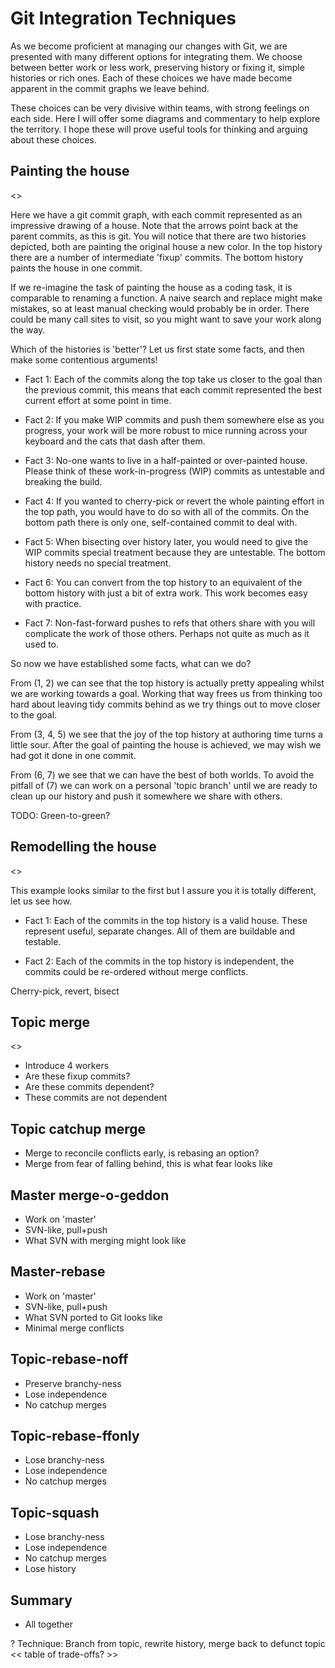 Git Integration Techniques
==========================

As we become proficient at managing our changes with Git, we are presented with
many different options for integrating them. We choose between better work or
less work, preserving history or fixing it, simple histories or rich ones. Each
of these choices we have made become apparent in the commit graphs we leave
behind.

These choices can be very divisive within teams, with strong feelings on each
side. Here I will offer some diagrams and commentary to help explore the
territory. I hope these will prove useful tools for thinking and arguing about
these choices.

Painting the house
------------------

<<house painting diagram>>

Here we have a git commit graph, with each commit represented as an impressive
drawing of a house. Note that the arrows point back at the parent commits, as
this is git. You will notice that there are two histories depicted, both are
painting the original house a new color. In the top history there are a number
of intermediate 'fixup' commits. The bottom history paints the house in one
commit.

If we re-imagine the task of painting the house as a coding task, it is
comparable to renaming a function. A naive search and replace might make
mistakes, so at least manual checking would probably be in order.  There could
be many call sites to visit, so you might want to save your work along the way.

Which of the histories is 'better'? Let us first state some facts, and then
make some contentious arguments!

- Fact 1: Each of the commits along the top take us closer to the goal than the
  previous commit, this means that each commit represented the best current
  effort at some point in time.

- Fact 2: If you make WIP commits and push them somewhere else as you progress,
  your work will be more robust to mice running across your keyboard and the
  cats that dash after them.

- Fact 3: No-one wants to live in a half-painted or over-painted house. Please
  think of these work-in-progress (WIP) commits as untestable and breaking the
  build.

- Fact 4: If you wanted to cherry-pick or revert the whole painting effort in
  the top path, you would have to do so with all of the commits. On the bottom
  path there is only one, self-contained commit to deal with.

- Fact 5: When bisecting over history later, you would need to give the WIP
  commits special treatment because they are untestable. The bottom history
  needs no special treatment.

- Fact 6: You can convert from the top history to an equivalent of the bottom
  history with just a bit of extra work. This work becomes easy with
  practice.

- Fact 7: Non-fast-forward pushes to refs that others share with you will
  complicate the work of those others. Perhaps not quite as much as it used to.

So now we have established some facts, what can we do?

From (1, 2) we can see that the top history is actually pretty appealing
whilst we are working towards a goal. Working that way frees us from thinking
too hard about leaving tidy commits behind as we try things out to move closer
to the goal.

From (3, 4, 5) we see that the joy of the top history at authoring
time turns a little sour. After the goal of painting the house is achieved,
we may wish we had got it done in one commit.

From (6, 7) we see that we can have the best of both worlds. To avoid the
pitfall of (7) we can work on a personal 'topic branch' until we are ready to
clean up our history and push it somewhere we share with others.

TODO: Green-to-green?

Remodelling the house
---------------------

<<house remodelling diagram>>

This example looks similar to the first but I assure you it is totally
different, let us see how.

- Fact 1: Each of the commits in the top history is a valid house. These
  represent useful, separate changes. All of them are buildable and testable.

- Fact 2: Each of the commits in the top history is independent, the commits
  could be re-ordered without merge conflicts.

Cherry-pick, revert, bisect

Topic merge
-----------

<<topic merge diagram>>

- Introduce 4 workers
- Are these fixup commits?
- Are these commits dependent?
- These commits are not dependent

Topic catchup merge
-------------------

- Merge to reconcile conflicts early, is rebasing an option?
- Merge from fear of falling behind, this is what fear looks like

Master merge-o-geddon
---------------------

- Work on 'master'
- SVN-like, pull+push
- What SVN with merging might look like

Master-rebase
-------------

- Work on 'master'
- SVN-like, pull+push
- What SVN ported to Git looks like
- Minimal merge conflicts

Topic-rebase-noff
-----------------

- Preserve branchy-ness
- Lose independence
- No catchup merges

Topic-rebase-ffonly
-------------------

- Lose branchy-ness
- Lose independence
- No catchup merges

Topic-squash
------------

- Lose branchy-ness
- Lose independence
- No catchup merges
- Lose history

Summary
-------

- All together

? Technique: Branch from topic, rewrite history, merge back to defunct topic
<< table of trade-offs? >>
